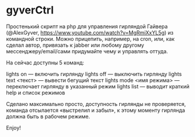 # gyverCtrl
Простенький скрипт на php для управления гирляндой Гайвера (@AlexGyver, https://www.youtube.com/watch?v=MgRmiXxYL5g) из командной строки. Можно прицепить, например, на cron, или, как сделал автор, привязать к jabber или любому другому мессенджеру/email/сами придумайте чему и управлять оттуда.

На сейчас доступны 5 команд:

lights on — включить гирлянду
lights off — выключить гирлянду
lights text <текст> — вывести бегущий текст
lights mode <имя режима> — переключает гирлянду в указанный режим
lights list — выводит краткий help и список режимов

Сделано максимально просто, доступность гирлянды не проверяется, команда отсылается «выстрелил и забыл», к этому моменту гирлянда должна быть в рабочем режиме.

Enjoy!
